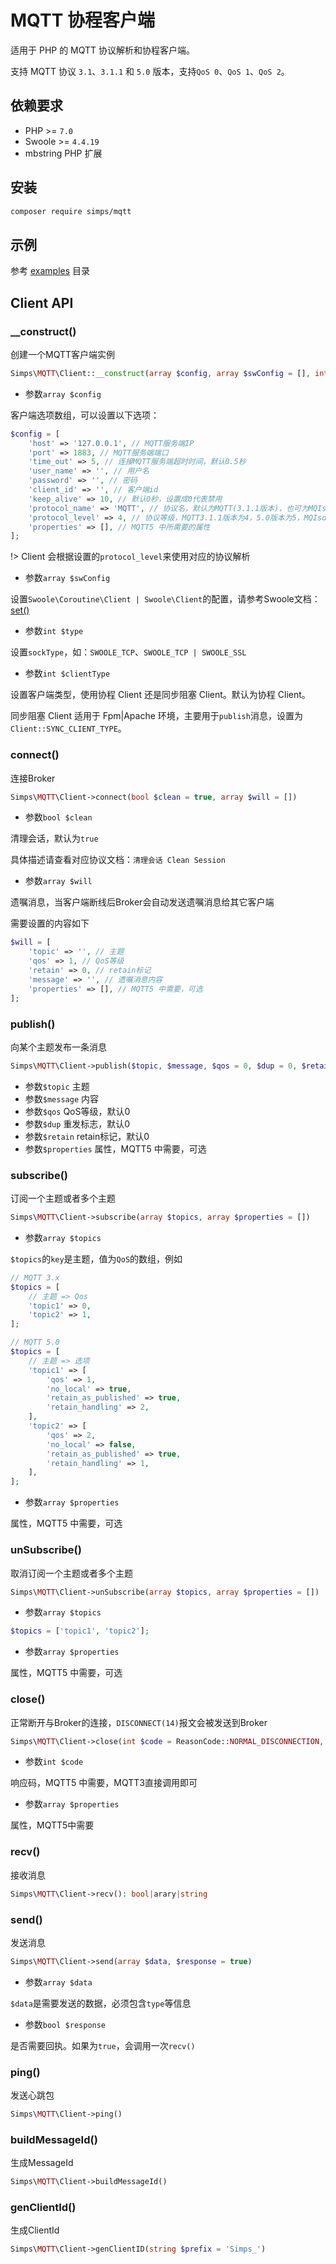 # MQTT 协程客户端

适用于 PHP 的 MQTT 协议解析和协程客户端。

支持 MQTT 协议 `3.1`、`3.1.1` 和 `5.0` 版本，支持`QoS 0`、`QoS 1`、`QoS 2`。

## 依赖要求

* PHP >= `7.0`
* Swoole >= `4.4.19`
* mbstring PHP 扩展

## 安装

```bash
composer require simps/mqtt
```

## 示例

参考 [examples](https://github.com/simps/mqtt/tree/master/examples) 目录

## Client API

### __construct()

创建一个MQTT客户端实例

```php
Simps\MQTT\Client::__construct(array $config, array $swConfig = [], int $type = SWOOLE_SOCK_TCP, int $clientType = Client::COROUTINE_CLIENT_TYPE)
```

* 参数`array $config`

客户端选项数组，可以设置以下选项：

```php
$config = [
    'host' => '127.0.0.1', // MQTT服务端IP
    'port' => 1883, // MQTT服务端端口
    'time_out' => 5, // 连接MQTT服务端超时时间，默认0.5秒
    'user_name' => '', // 用户名
    'password' => '', // 密码
    'client_id' => '', // 客户端id
    'keep_alive' => 10, // 默认0秒，设置成0代表禁用
    'protocol_name' => 'MQTT', // 协议名，默认为MQTT(3.1.1版本)，也可为MQIsdp(3.1版本)
    'protocol_level' => 4, // 协议等级，MQTT3.1.1版本为4，5.0版本为5，MQIsdp为3
    'properties' => [], // MQTT5 中所需要的属性
];
```

!> Client 会根据设置的`protocol_level`来使用对应的协议解析

* 参数`array $swConfig`

设置`Swoole\Coroutine\Client | Swoole\Client`的配置，请参考Swoole文档：[set()](https://wiki.swoole.com/#/coroutine_client/client?id=set)

* 参数`int $type`

设置`sockType`，如：`SWOOLE_TCP`、`SWOOLE_TCP | SWOOLE_SSL`

* 参数`int $clientType`

设置客户端类型，使用协程 Client 还是同步阻塞 Client。默认为协程 Client。

同步阻塞 Client 适用于 Fpm|Apache 环境，主要用于`publish`消息，设置为`Client::SYNC_CLIENT_TYPE`。

### connect()

连接Broker

```php
Simps\MQTT\Client->connect(bool $clean = true, array $will = [])
```

* 参数`bool $clean`

清理会话，默认为`true`

具体描述请查看对应协议文档：`清理会话 Clean Session`

* 参数`array $will`

遗嘱消息，当客户端断线后Broker会自动发送遗嘱消息给其它客户端

需要设置的内容如下

```php
$will = [
    'topic' => '', // 主题
    'qos' => 1, // QoS等级
    'retain' => 0, // retain标记
    'message' => '', // 遗嘱消息内容
    'properties' => [], // MQTT5 中需要，可选
];
```

### publish()

向某个主题发布一条消息

```php
Simps\MQTT\Client->publish($topic, $message, $qos = 0, $dup = 0, $retain = 0, array $properties = [])
```

* 参数`$topic` 主题
* 参数`$message` 内容
* 参数`$qos` QoS等级，默认0
* 参数`$dup` 重发标志，默认0
* 参数`$retain` retain标记，默认0
* 参数`$properties` 属性，MQTT5 中需要，可选

### subscribe()

订阅一个主题或者多个主题

```php
Simps\MQTT\Client->subscribe(array $topics, array $properties = [])
```

* 参数`array $topics`

`$topics`的`key`是主题，值为`QoS`的数组，例如

```php
// MQTT 3.x
$topics = [
    // 主题 => Qos
    'topic1' => 0, 
    'topic2' => 1,
];

// MQTT 5.0
$topics = [
    // 主题 => 选项
    'topic1' => [
        'qos' => 1,
        'no_local' => true,
        'retain_as_published' => true,
        'retain_handling' => 2,
    ], 
    'topic2' => [
        'qos' => 2,
        'no_local' => false,
        'retain_as_published' => true,
        'retain_handling' => 1,
    ], 
];
```

* 参数`array $properties`

属性，MQTT5 中需要，可选

### unSubscribe()

取消订阅一个主题或者多个主题

```php
Simps\MQTT\Client->unSubscribe(array $topics, array $properties = [])
```

* 参数`array $topics`

```php
$topics = ['topic1', 'topic2'];
```

* 参数`array $properties`

属性，MQTT5 中需要，可选

### close()

正常断开与Broker的连接，`DISCONNECT(14)`报文会被发送到Broker

```php
Simps\MQTT\Client->close(int $code = ReasonCode::NORMAL_DISCONNECTION, array $properties = [])
```

* 参数`int $code`

响应码，MQTT5 中需要，MQTT3直接调用即可

* 参数`array $properties`

属性，MQTT5中需要

### recv()

接收消息

```php
Simps\MQTT\Client->recv(): bool|arary|string
```

### send()

发送消息

```php
Simps\MQTT\Client->send(array $data, $response = true)
```

* 参数`array $data`

`$data`是需要发送的数据，必须包含`type`等信息

* 参数`bool $response`

是否需要回执。如果为`true`，会调用一次`recv()`

### ping()

发送心跳包

```php
Simps\MQTT\Client->ping()
```

### buildMessageId()

生成MessageId

```php
Simps\MQTT\Client->buildMessageId()
```

### genClientId()

生成ClientId

```php
Simps\MQTT\Client->genClientID(string $prefix = 'Simps_')
```
